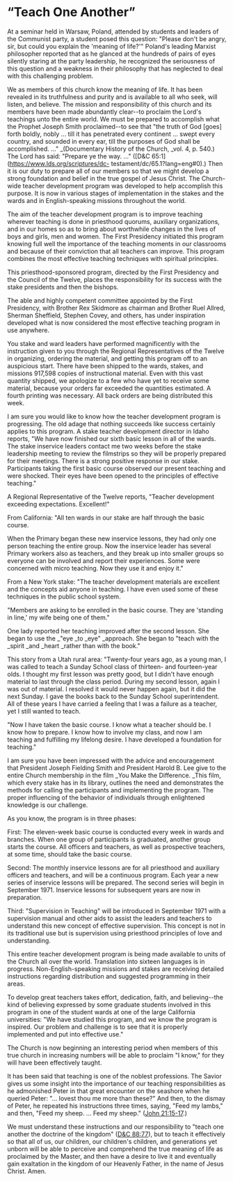 # “Teach One Another”

At a seminar held in Warsaw, Poland, attended by students and leaders of the
Communist party, a student posed this question: "Please don't be angry, sir,
but could you explain the 'meaning of life?'" Poland's leading Marxist
philosopher reported that as he glanced at the hundreds of pairs of eyes
silently staring at the party leadership, he recognized the seriousness of
this question and a weakness in their philosophy that has neglected to deal
with this challenging problem.

We as members of this church know the meaning of life. It has been revealed in
its truthfulness and purity and is available to all who seek, will listen, and
believe. The mission and responsibility of this church and its members have
been made abundantly clear--to proclaim the Lord's teachings unto the entire
world. We must be prepared to accomplish what the Prophet Joseph Smith
proclaimed--to see that "the truth of God [goes] forth boldly, nobly ... till it
has penetrated every continent ... swept every country, and sounded in every
ear, till the purposes of God shall be accomplished. ..." _(Documentary History
of the Church, _vol. 4, p. 540.) The Lord has said: "Prepare ye the way. ..."
([D&amp;C 65:1](https://www.lds.org/scriptures/dc-
testament/dc/65.1?lang=eng#0).) Then it is our duty to prepare all of our
members so that we might develop a strong foundation and belief in the true
gospel of Jesus Christ. The Church-wide teacher development program was
developed to help accomplish this purpose. It is now in various stages of
implementation in the stakes and the wards and in English-speaking missions
throughout the world.

The aim of the teacher development program is to improve teaching wherever
teaching is done in priesthood quorums, auxiliary organizations, and in our
homes so as to bring about worthwhile changes in the lives of boys and girls,
men and women. The First Presidency initiated this program knowing full well
the importance of the teaching moments in our classrooms and because of their
conviction that all teachers can improve. This program combines the most
effective teaching techniques with spiritual principles.

This priesthood-sponsored program, directed by the First Presidency and the
Council of the Twelve, places the responsibility for its success with the
stake presidents and then the bishops.

The able and highly competent committee appointed by the First Presidency,
with Brother Rex Skidmore as chairman and Brother Ruel Allred, Sherman
Sheffield, Stephen Covey, and others, has under inspiration developed what is
now considered the most effective teaching program in use anywhere.

You stake and ward leaders have performed magnificently with the instruction
given to you through the Regional Representatives of the Twelve in organizing,
ordering the material, and getting this program off to an auspicious start.
There have been shipped to the wards, stakes, and missions 917,598 copies of
instructional material. Even with this vast quantity shipped, we apologize to
a few who have yet to receive some material, because your orders far exceeded
the quantities estimated. A fourth printing was necessary. All back orders are
being distributed this week.

I am sure you would like to know how the teacher development program is
progressing. The old adage that nothing succeeds like success certainly
applies to this program. A stake teacher development director in Idaho
reports, "We have now finished our sixth basic lesson in all of the wards. The
stake inservice leaders contact me two weeks before the stake leadership
meeting to review the filmstrips so they will be properly prepared for their
meetings. There is a strong positive response in our stake. Participants
taking the first basic course observed our present teaching and were shocked.
Their eyes have been opened to the principles of effective teaching."

A Regional Representative of the Twelve reports, "Teacher development
exceeding expectations. Excellent!"

From California: "All ten wards in our stake are half through the basic
course.

When the Primary began these new inservice lessons, they had only one person
teaching the entire group. Now the inservice leader has several Primary
workers also as teachers, and they break up into smaller groups so everyone
can be involved and report their experiences. Some were concerned with micro
teaching. Now they use it and enjoy it."

From a New York stake: "The teacher development materials are excellent and
the concepts aid anyone in teaching. I have even used some of these techniques
in the public school system.

"Members are asking to be enrolled in the basic course. They are 'standing in
line,' my wife being one of them."

One lady reported her teaching improved after the second lesson. She began to
use the _"eye _to _eye" _approach. She began to "teach with the _spirit _and
_heart _rather than with the book."

This story from a Utah rural area: "Twenty-four years ago, as a young man, I
was called to teach a Sunday School class of thirteen- and fourteen-year olds.
I thought my first lesson was pretty good, but I didn't have enough material
to last through the class period. During my second lesson, again I was out of
material. I resolved it would never happen again, but it did the next Sunday.
I gave the books back to the Sunday School superintendent. All of these years
I have carried a feeling that I was a failure as a teacher, yet I still wanted
to teach.

"Now I have taken the basic course. I know what a teacher should be. I know
how to prepare. I know how to involve my class, and now I am teaching and
fulfilling my lifelong desire. I have developed a foundation for teaching."

I am sure you have been impressed with the advice and encouragement that
President Joseph Fielding Smith and President Harold B. Lee give to the entire
Church membership in the film _You Make the Difference. _This film, which
every stake has in its library, outlines the need and demonstrates the methods
for calling the participants and implementing the program. The proper
influencing of the behavior of individuals through enlightened knowledge is
our challenge.

As you know, the program is in three phases:

First: The eleven-week basic course is conducted every week in wards and
branches. When one group of participants is graduated, another group starts
the course. All officers and teachers, as well as prospective teachers, at
some time, should take the basic course.

Second: The monthly inservice lessons are for all priesthood and auxiliary
officers and teachers, and will be a continuous program. Each year a new
series of inservice lessons will be prepared. The second series will begin in
September 1971. Inservice lessons for subsequent years are now in preparation.

Third: "Supervision in Teaching" will be introduced in September 1971 with a
supervision manual and other aids to assist the leaders and teachers to
understand this new concept of effective supervision. This concept is not in
its traditional use but is supervision using priesthood principles of love and
understanding.

This entire teacher development program is being made available to units of
the Church all over the world. Translation into sixteen languages is in
progress. Non-English-speaking missions and stakes are receiving detailed
instructions regarding distribution and suggested programming in their areas.

To develop great teachers takes effort, dedication, faith, and believing--the
kind of believing expressed by some graduate students involved in this program
in one of the student wards at one of the large California universities: "We
have studied this program, and we know the program is inspired. Our problem
and challenge is to see that it is properly implemented and put into effective
use."

The Church is now beginning an interesting period when members of this true
church in increasing numbers will be able to proclaim "I know," for they will
have been effectively taught.

It has been said that teaching is one of the noblest professions. The Savior
gives us some insight into the importance of our teaching responsibilities as
he admonished Peter in that great encounter on the seashore when he queried
Peter: "... lovest thou me more than these?" And then, to the dismay of Peter,
he repeated his instructions three times, saying, "Feed my lambs," and then,
"Feed my sheep. ... Feed my sheep." ([John
21:15-17](https://www.lds.org/scriptures/nt/john/21.15-17?lang=eng#14).)

We must understand these instructions and our responsibility to "teach one
another the doctrine of the kingdom" ([D&amp;C
88:77](https://www.lds.org/scriptures/dc-testament/dc/88.77?lang=eng#76)), but
to teach it effectively so that all of us, our children, our children's
children, and generations yet unborn will be able to perceive and comprehend
the true meaning of life as proclaimed by the Master, and then have a desire
to live it and eventually gain exaltation in the kingdom of our Heavenly
Father, in the name of Jesus Christ. Amen.

